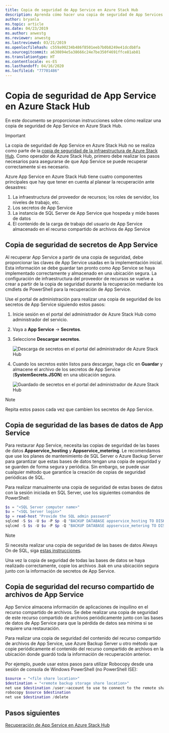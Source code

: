 ```yaml
---
title: Copia de seguridad de App Service en Azure Stack Hub
description: Aprenda cómo hacer una copia de seguridad de App Services en Azure Stack Hub.
author: bryanla
ms.topic: article
ms.date: 04/23/2019
ms.author: anwestg
ms.reviewer: anwestg
ms.lastreviewed: 03/21/2019
ms.openlocfilehash: c559a90234b486f8501eeb7b0b8249e41dcdb8fa
ms.sourcegitcommit: a630894e5a38666c24e7be350f4691ffce81ab81
ms.translationtype: HT
ms.contentlocale: es-ES
ms.lasthandoff: 04/16/2020
ms.locfileid: "77701486"
---
```

# <a name="back-up-app-service-on-azure-stack-hub"></a>Copia de seguridad de App Service en Azure Stack Hub

En este documento se proporcionan instrucciones sobre cómo realizar una copia de seguridad de App Service en Azure Stack Hub.

> [!IMPORTANT]
> La copia de seguridad de App Service en Azure Stack Hub no se realiza como parte de la [copia de seguridad de la infraestructura de Azure Stack Hub](azure-stack-backup-infrastructure-backup.md). Como operador de Azure Stack Hub, primero debe realizar los pasos necesarios para asegurarse de que App Service se puede recuperar correctamente si es necesario.

Azure App Service en Azure Stack Hub tiene cuatro componentes principales que hay que tener en cuenta al planear la recuperación ante desastres:
1. La infraestructura del proveedor de recursos; los roles de servidor, los niveles de trabajo, etc. 
2. Los secretos de App Service
3. La instancia de SQL Server de App Service que hospeda y mide bases de datos
4. El contenido de la carga de trabajo del usuario de App Service almacenado en el recurso compartido de archivos de App Service

## <a name="back-up-app-service-secrets"></a>Copia de seguridad de secretos de App Service
Al recuperar App Service a partir de una copia de seguridad, debe proporcionar las claves de App Service usadas en la implementación inicial. Esta información se debe guardar tan pronto como App Service se haya implementado correctamente y almacenado en una ubicación segura. La configuración de infraestructura del proveedor de recursos se vuelve a crear a partir de la copia de seguridad durante la recuperación mediante los cmdlets de PowerShell para la recuperación de App Service.

Use el portal de administración para realizar una copia de seguridad de los secretos de App Service siguiendo estos pasos: 

1. Inicie sesión en el portal del administrador de Azure Stack Hub como administrador del servicio.

2. Vaya a **App Service** -> **Secretos**. 

3. Seleccione **Descargar secretos**.

   ![Descarga de secretos en el portal del administrador de Azure Stack Hub](./media/app-service-back-up/download-secrets.png)

4. Cuando los secretos estén listos para descargar, haga clic en **Guardar** y almacene el archivo de los secretos de App Service (**SystemSecrets.JSON**) en una ubicación segura. 

   ![Guardado de secretos en el portal del administrador de Azure Stack Hub](./media/app-service-back-up/save-secrets.png)

> [!NOTE]
> Repita estos pasos cada vez que cambien los secretos de App Service.

## <a name="back-up-the-app-service-databases"></a>Copia de seguridad de las bases de datos de App Service
Para restaurar App Service, necesita las copias de seguridad de las bases de datos **Appservice_hosting** y **Appservice_metering**. Le recomendamos que use los planes de mantenimiento de SQL Server o Azure Backup Server para garantizar que estas bases de datos tengan una copia de seguridad y se guarden de forma segura y periódica. Sin embargo, se puede usar cualquier método que garantice la creación de copias de seguridad periódicas de SQL.

Para realizar manualmente una copia de seguridad de estas bases de datos con la sesión iniciada en SQL Server, use los siguientes comandos de PowerShell:

  ```powershell
  $s = "<SQL Server computer name>"
  $u = "<SQL Server login>" 
  $p = read-host "Provide the SQL admin password"
  sqlcmd -S $s -U $u -P $p -Q "BACKUP DATABASE appservice_hosting TO DISK = '<path>\hosting.bak'"
  sqlcmd -S $s -U $u -P $p -Q "BACKUP DATABASE appservice_metering TO DISK = '<path>\metering.bak'"
  ```

> [!NOTE]
> Si necesita realizar una copia de seguridad de las bases de datos Always On de SQL, siga [estas instrucciones](https://docs.microsoft.com/sql/database-engine/availability-groups/windows/configure-backup-on-availability-replicas-sql-server?view=sql-server-2017). 

Una vez la copia de seguridad de todas las bases de datos se haya realizado correctamente, copie los archivos .bak en una ubicación segura junto con la información de secretos de App Service.

## <a name="back-up-the-app-service-file-share"></a>Copia de seguridad del recurso compartido de archivos de App Service
App Service almacena información de aplicaciones de inquilino en el recurso compartido de archivos. Se debe realizar una copia de seguridad de este recurso compartido de archivos periódicamente junto con las bases de datos de App Service para que la pérdida de datos sea mínima si se requiere una restauración.

Para realizar una copia de seguridad del contenido del recurso compartido de archivos de App Service, use Azure Backup Server u otro método que copie periódicamente el contenido del recurso compartido de archivos en la ubicación donde guardó toda la información de recuperación anterior.

Por ejemplo, puede usar estos pasos para utilizar Robocopy desde una sesión de consola de Windows PowerShell (no PowerShell ISE):

```powershell
$source = "<file share location>"
$destination = "<remote backup storage share location>"
net use $destination /user:<account to use to connect to the remote share in the format of domain\username> *
robocopy $source $destination
net use $destination /delete
```

## <a name="next-steps"></a>Pasos siguientes
[Recuperación de App Service en Azure Stack Hub](app-service-recover.md)